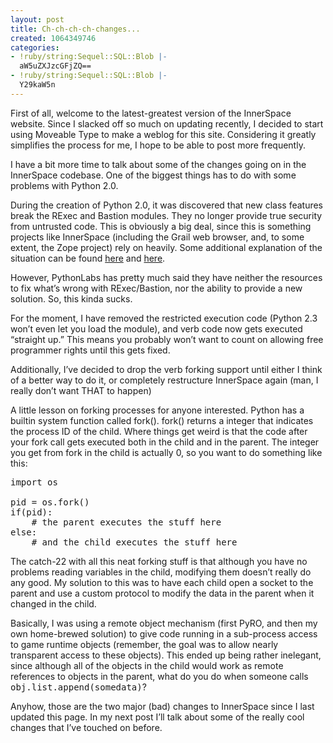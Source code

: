 ```yaml
---
layout: post
title: Ch-ch-ch-ch-changes...
created: 1064349746
categories:
- !ruby/string:Sequel::SQL::Blob |-
  aW5uZXJzcGFjZQ==
- !ruby/string:Sequel::SQL::Blob |-
  Y29kaW5n
---
```

<p>First of all, welcome to the latest-greatest version of the InnerSpace website. Since I slacked off so much on updating recently, I decided to start using Moveable Type to make a weblog for this site. Considering it greatly simplifies the process for me, I hope to be able to post more frequently.</p>

<p>I have a bit more time to talk about some of the changes going on in the InnerSpace codebase. One of the biggest things has to do with some problems with Python 2.0.</p>

<p>During the creation of Python 2.0, it was discovered that new class features break the RExec and Bastion modules. They no longer provide true security from untrusted code. This is obviously a big deal, since this is something projects like InnerSpace (including the Grail web browser, and, to some extent, the Zope project) rely on heavily. Some additional explanation of the situation can be found <A HREF="http://mail.python.org/pipermail/python-dev/2002-December/031160.html">here</A> and <A HREF="http://mail.python.org/pipermail/python-dev/2003-January/031848.html">here</A>.</p>

<p>However, PythonLabs has pretty much said they have neither the resources to fix what&#8217;s wrong with RExec/Bastion, nor the ability to provide a new solution. So, this kinda sucks.</p>

<p>For the moment, I have removed the restricted execution code (Python 2.3 won&#8217;t even let you load the module), and verb code now gets executed &#8220;straight up.&#8221; This means you probably won&#8217;t want to count on allowing free programmer rights until this gets fixed.</p>

<p>Additionally, I&#8217;ve decided to drop the verb forking support until either I think of a better way to do it, or completely restructure InnerSpace again (man, I really don&#8217;t want THAT to happen)</p>

<p>A little lesson on forking processes for anyone interested. Python has a builtin system function called fork(). fork() returns a integer that indicates the process ID of the child. Where things get weird is that the code after your fork call gets executed both in the child and in the parent. The integer you get from fork in the child is actually 0, so you want to do something like this:</p>

<pre>
import os

pid = os.fork()
if(pid):
    # the parent executes the stuff here
else:
    # and the child executes the stuff here
</pre>

<p>The catch-22 with all this neat forking stuff is that although you have no problems reading variables in the child, modifying them doesn&#8217;t really do any good. My solution to this was to have each child open a socket to the parent and use a custom protocol to modify the data in the parent when it changed in the child.</p>

<p>Basically, I was using a remote object mechanism (first PyRO, and then my own home-brewed solution) to give code running in a sub-process access to game runtime objects (remember, the goal was to allow nearly transparent access to these objects). This ended up being rather inelegant, since although all of the objects in the child would work as remote references to objects in the parent, what do you do when someone calls <tt>obj.list.append(somedata)</tt>?</p>

<p>Anyhow, those are the two major (bad) changes to InnerSpace since I last updated this page. In my next post I&#8217;ll talk about some of the really cool changes that I&#8217;ve touched on before.</p>

